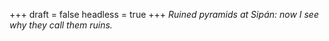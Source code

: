 
+++
draft = false
headless = true
+++
_Ruined pyramids at Sipán: now I see why they call them ruins._
